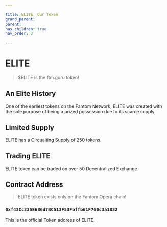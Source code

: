 ```yaml
---

title: ELITE, Our Token
grand_parent:
parent:
has_children: true
nav_order: 3

---
```


# ELITE
> $ELITE is the ftm.guru token!

## An Elite History
One of the earliest tokens on the Fantom Network, ELITE was created with the sole purpose of being a prized possession due to its scarce supply.

## Limited Supply
ELITE has a Circualting Supply of 250 tokens.

## Trading ELITE
ELITE token can be traded on over 50 Decentralized Exchange

## Contract Address
> ELITE token exists only on the Fantom Opera chain!

### `0xf43Cc235E686d7BC513F53Fbffb61F760c3a1882`
This is the official Token address of ELITE.